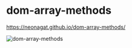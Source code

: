 # dom-array-methods

https://neonagat.github.io/dom-array-methods/

![dom-array-methods](https://user-images.githubusercontent.com/73759315/165988067-f5566267-96dd-4cd7-a03f-941ae0e6a0ad.png)
